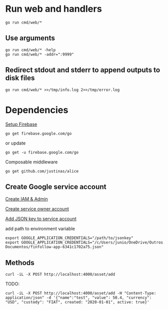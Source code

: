# Run web and handlers

```
go run cmd/web/*
```

## Use arguments
```
go run cmd/web/* -help
go run cmd/web/* -addr=":9999"
```

## Redirect stdout and stderr to append outputs to disk files
```
go run cmd/web/* >>/tmp/info.log 2>>/tmp/error.log
```

# Dependencies

[Setup Firebase](https://firebase.google.com/docs/firestore/quickstart#go)
```
go get firebase.google.com/go
```

or update
```
go get -u firebase.google.com/go
```

Composable middleware
```
go get github.com/justinas/alice
```

## Create Google service account

[Create IAM & Admin](https://cloud.google.com/docs/authentication/production#auth-cloud-implicit-go)

[Create service owner account](https://console.cloud.google.com/iam-admin/iam?project=finfollow-app&supportedpurview=project)

[Add JSON key to service account](https://console.cloud.google.com/iam-admin/serviceaccounts?project=finfollow-app&supportedpurview=project)

add path to environment variable
```
export GOOGLE_APPLICATION_CREDENTIALS="/path/to/jsonkey"
export GOOGLE_APPLICATION_CREDENTIALS="/c/Users/junio/OneDrive/Outros Documentos/finfollow-app-6341c1702a75.json"
```

## Methods
```
curl -iL -X POST http://localhost:4000/asset/add 
```

TODO:
```
curl -iL -X POST http://localhost:4000/asset/add -H "Content-Type: application/json" -d '{"name":"test", "value": 50.4, "currency":  "USD", "custody": "FIAT", created: "2020-01-01", active: true}'
```